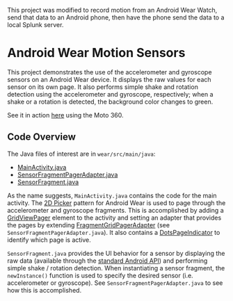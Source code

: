 This project was modified to record motion from an Android Wear Watch, send that data to an Android phone, then have the phone send the data to a local Splunk server.


# Android Wear Motion Sensors

This project demonstrates the use of the accelerometer and gyroscope sensors on an Android Wear device. It displays the raw values for each sensor on its own page. It also performs simple shake and rotation detection using the accelerometer and gyroscope, respectively; when a shake or a rotation is detected, the background color changes to green.

See it in action [here](http://youtu.be/Yxne6YWGbE0) using the Moto 360.

## Code Overview

The Java files of interest are in `wear/src/main/java`:

* [MainActivity.java](https://github.com/drejkim/AndroidWearMotionSensors/blob/master/wear/src/main/java/com/drejkim/androidwearmotionsensors/MainActivity.java)
* [SensorFragmentPagerAdapter.java](https://github.com/drejkim/AndroidWearMotionSensors/blob/master/wear/src/main/java/com/drejkim/androidwearmotionsensors/SensorFragmentPagerAdapter.java)
* [SensorFragment.java](https://github.com/drejkim/AndroidWearMotionSensors/blob/master/wear/src/main/java/com/drejkim/androidwearmotionsensors/SensorFragment.java)

As the name suggests, `MainActivity.java` contains the code for the main activity. The [2D Picker](https://developer.android.com/training/wearables/ui/2d-picker.html) pattern for Android Wear is used to page through the accelerometer and gyroscope fragments. This is accomplished by adding a [GridViewPager](http://developer.android.com/reference/android/support/wearable/view/GridViewPager.html) element to the activity and setting an adapter that provides the pages by extending [FragmentGridPagerAdapter](http://developer.android.com/reference/android/support/wearable/view/FragmentGridPagerAdapter.html) (see `SensorFragmentPagerAdapter.java`). It also contains a [DotsPageIndicator](http://developer.android.com/reference/android/support/wearable/view/DotsPageIndicator.html) to identify which page is active.

`SensorFragment.java` provides the UI behavior for a sensor by displaying the raw data (available through the [standard Android API](http://developer.android.com/guide/topics/sensors/sensors_motion.html)) and performing simple shake / rotation detection. When instantiating a sensor fragment, the `newInstance()` function is used to specify the desired sensor (i.e. accelerometer or gyroscope). See `SensorFragmentPagerAdapter.java` to see how this is accomplished.
